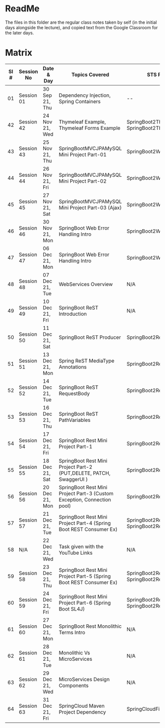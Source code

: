 # ReadMe

The files in this folder are the regular class notes taken by self (in the initial days alongside the lecture),
and copied text from the Google Classroom for the later days.

# Matrix

| Sl # | Session No  | Date & Day      | Topics Covered | STS Project Name | Images Downloaded | Remarks |
| --- | ---------- | --------------- | -------------- | ---------------- | ------- | ----- |
| 01  | Session 01 | 30 Sep 21, Thu  | Dependency Injection, Spring Containers |  -- | No | Intro |
| 42  | Session 42 | 24 Nov 21, Wed  | Thymeleaf Example, Thymeleaf Forms Example | SpringBoot2ThymeleafEx, SpringBoot2ThymeleafExForms | Yes | [Google Classroom Link](https://classroom.google.com/u/0/c/NDA2NDE1MDg1MzAz/m/NDMwNTI0ODMzOTcx/details) |
| 43  | Session 43 | 25 Nov 21, Thu  | SpringBootMVCJPAMySQL Mini Project Part-01 | SpringBoot2WebMvcMySQLCrudEx | Yes | [Google Classroom Link](https://classroom.google.com/u/0/c/NDA2NDE1MDg1MzAz/m/NDMwNTI0ODMzOTcx/details) |
| 44  | Session 44 | 26 Nov 21, Fri  | SpringBootMVCJPAMySQL Mini Project Part-02 | SpringBoot2WebMvcMySQLCrudEx | Yes | [Google Classroom Link](https://classroom.google.com/u/0/c/NDA2NDE1MDg1MzAz/m/NDMwNjU4MzExNTE1/details) |
| 45  | Session 45 | 27 Nov 21, Sat  | SpringBootMVCJPAMySQL Mini Project Part-03 (Ajax) | SpringBoot2WebMvcMySQLCrudEx | Yes | [Google Classroom Link](https://classroom.google.com/u/0/c/NDA2NDE1MDg1MzAz/m/NDM3ODExMzYxMTAz/details) |
| 46  | Session 46 | 30 Nov 21, Mon  | SpringBoot Web Error Handling Intro | SpringBoot2WebMvcMySQLCrudEx | Yes | [Google Classroom Link](https://classroom.google.com/u/0/c/NDA2NDE1MDg1MzAz/m/NDM4NDA4MTU3Mjgy/details) |
| 47  | Session 47 | 06 Dec 21, Mon  | SpringBoot Web Error Handling Intro | SpringBoot2WebMvcMySQLCrudEx | Yes | [Google Classroom Link](https://classroom.google.com/u/0/c/NDA2NDE1MDg1MzAz/m/NDQyMTI4ODYwNDM2/details) |
| 48  | Session 48 | 07 Dec 21, Tue  | WebServices Overview | N/A | Yes | [Google Classroom Link](https://classroom.google.com/u/0/c/NDA2NDE1MDg1MzAz/m/NDQyNDkwNTU1Njcx/details) |
| 49  | Session 49 | 10 Dec 21, Fri  | SpringBoot ReST Introduction | N/A | Yes | [Google Classroom Link](https://classroom.google.com/u/0/c/NDA2NDE1MDg1MzAz/m/NDQ1NTU5OTA4OTM3/details) |
| 50  | Session 50 | 11 Dec 21, Sat  | SpringBoot ReST Producer | SpringBoot2RestProducerBasicEx| Yes | [Google Classroom Link](https://classroom.google.com/u/0/c/NDA2NDE1MDg1MzAz/m/NDQ1ODM2ODg4NzI1/details) |
| 51  | Session 51 | 13 Dec 21, Mon  | Spring ReST MediaType Annotations | SpringBoot2ReSTProducerOutputEx | Yes | [Google Classroom Link](https://classroom.google.com/u/0/c/NDA2NDE1MDg1MzAz/m/NDQ2MDM1NTM3NjQ3/details) |
| 52  | Session 52 | 14 Dec 21, Tue  | SpringBoot ReST RequestBody | SpringBoot2RestInputEx | Yes | [Google Classroom Link](https://classroom.google.com/u/0/c/NDA2NDE1MDg1MzAz/m/NDQ2MzU1OTU4ODEz/details) |
| 53  | Session 53 | 16 Dec 21, Thu  | SpringBoot ReST PathVariables | SpringBoot2RestPathVariableEx | Yes | [Google Classroom Link](https://classroom.google.com/u/0/c/NDA2NDE1MDg1MzAz/m/NDQ2OTE3MDU3MjQy/details) |
| 54  | Session 54 | 17 Dec 21, Fri  | SpringBoot Rest Mini Project Part-1 | SpringBoot2RestPathVariableEx | Yes | [Google Classroom Link](https://classroom.google.com/u/0/c/NDA2NDE1MDg1MzAz/m/NDQ3MTYwMzAwMjU3/details) |
| 55  | Session 55 | 18 Dec 21, Sat  | SpringBoot Rest Mini Project Part-2 (PUT,DELETE, PATCH, SwaggerUI ) | SpringBoot2RestPathVariableEx | Yes | [Google Classroom Link](https://classroom.google.com/u/0/c/NDA2NDE1MDg1MzAz/m/NDQ5NTE1MTc3OTQ5/details) |
| 56  | Session 56 | 20 Dec 21, Mon  | SpringBoot Rest Mini Project Part-3 (Custom Exception, Connection pool) | SpringBoot2RestPathVariableEx | Yes | [Google Classroom Link](https://classroom.google.com/u/0/c/NDA2NDE1MDg1MzAz/m/NDQ5NjI4OTUwNzc3/details) |
| 57  | Session 57 | 21 Dec 21, Tue  | SpringBoot Rest Mini Project Part-4 (Spring Boot REST Consumer Ex) | SpringBoot2RestProducerEx, SpringBoot2RestConsumerEx | Yes | [Google Classroom Link](https://classroom.google.com/u/0/c/NDA2NDE1MDg1MzAz/m/NDQ5Nzg0MzYyMjM5/details) |
| 58  | N/A | 22 Dec 21, Wed  | Task given with the YouTube Links | N/A | N/A | N/A |
| 59  | Session 58 | 23 Dec 21, Thu  | SpringBoot Rest Mini Project Part-5 (Spring Boot REST Consumer Ex) | SpringBoot2RestProducerEx, SpringBoot2RestConsumerEx | Yes | [Google Classroom Link](https://classroom.google.com/u/0/c/NDA2NDE1MDg1MzAz/m/NDUwMDI4NDMwMjU4/details) |
| 60  | Session 59 | 24 Dec 21, Fri  | SpringBoot Rest Mini Project Part-6 (Spring Boot SL4J) | SpringBoot2RestProducerEx, SpringBoot2RestConsumerEx | N/A | [Google Classroom Link](https://classroom.google.com/u/0/c/NDA2NDE1MDg1MzAz/m/NDUwMDk2ODk0NDg0/details) |
| 61  | Session 60 | 27 Dec 21, Mon  | SpringBoot Rest Monolithic Terms Intro | N/A | Yes | [Google Classroom Link](https://classroom.google.com/u/0/c/NDA2NDE1MDg1MzAz/m/NDUwMTkyNzYxNDg5/details) |
| 62  | Session 61 | 28 Dec 21, Tue  | Monolithic Vs MicroServices | N/A | Yes | [Google Classroom Link](https://classroom.google.com/u/0/c/NDA2NDE1MDg1MzAz/m/NDUwMjQyMzU3MDk2/details) |
| 63  | Session 62 | 29 Dec 21, Wed  | MicroServices Design Components | N/A | Yes | [Google Classroom Link](https://classroom.google.com/u/0/c/NDA2NDE1MDg1MzAz/m/NDA2NDE1MDg1MzAz/details) |
| 64  | Session 63 | 31 Dec 21, Fri  | SpringCloud Maven Project Dependency | SpringCloudFirstEx | Yes | [Google Classroom Link](https://classroom.google.com/u/0/c/NDA2NDE1MDg1MzAz/m/NDUwMzgwOTY5MjQy/details) |
